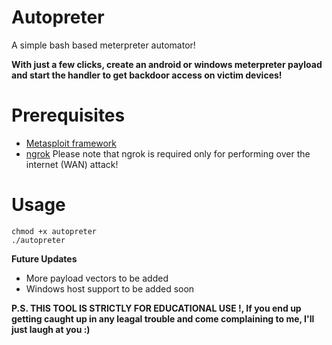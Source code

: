 # Autopreter
A simple bash based meterpreter automator!

**With just a few clicks, create an android or windows meterpreter payload and start the handler to get backdoor access on victim devices!**

# Prerequisites
- [Metasploit framework](https://metasploit.help.rapid7.com/docs/installing-the-metasploit-framework)
- [ngrok](https://ngrok.com/) 
Please note that ngrok is required only for performing over the internet (WAN) attack!

# Usage
```
chmod +x autopreter
./autopreter
```

**Future Updates**
- More payload vectors to be added
- Windows host support to be added soon

**P.S. THIS TOOL IS STRICTLY FOR EDUCATIONAL USE !, If you end up getting caught up in any leagal trouble and come complaining to me, I'll just laugh at you :)**
